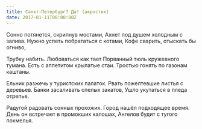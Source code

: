 ```yaml
---
title: Санкт-Петербург? Да! (акростих)
date: 2017-01-11T08:00:00Z
---
```


Сонно потянется, скрипнув мостами,
Ахнет под душем холодным с залива.
Нужно успеть побрататься с котами,
Кофе сварить, отыскать бы огниво,

Трубку набить. Любоваться как тает
Порванный тюль кружевного тумана.
Есть с аппетитом крылатые стаи.
Тростью гонять по газонам каштаны.

Ельник разжечь у туристских палаток.
Рвать пожелтевшие листья с деревьев.
Банки засаливать спелых закатов,
Ушло укутаться в пледа отрепье.

Радугой радовать сонных прохожих.
Город нашёл подходящее время.
День он встречает в промокших калошах,
Ангелов будит с тугого похмелья.